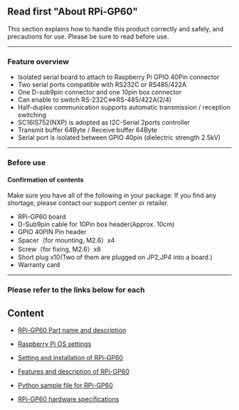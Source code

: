 ## **Read first "About RPi-GP60"**

This section explains how to handle this product correctly and safely, and precautions for use.
Please be sure to read before use.
___
### **Feature overview**  
- Isolated serial board to attach to Raspberry Pi GPIO 40Pin connector
- Two serial ports compatible with RS232C or RS485/422A
- One D-sub9pin connector and one 10pin box connector
- Can enable to switch RS-232C⇔RS-485/422A(2/4)
- Half-duplex communication supports automatic transmission / reception switching
- SC16IS752(NXP) is adopted as I2C-Serial 2ports controller
- Transmit buffer 64Byte / Receive buffer 64Byte
- Serial port is isolated between GPIO 40pin (dielectric strength 2.5kV)
 
***
### **Before use**
#### Confirmation of contents
Make sure you have all of the following in your package:
If you find any shortage, please contact our support center or retailer.

- RPi-GP60 board
- D-Sub9pin cable for 10Pin box header(Approx. 10cm)
- GPIO 40PIN Pin header  
- Spacer（for mounting, M2.6）x4
- Screw（for fixing, M2.6）x8
- Short plug x10(Two of them are plugged on JP2,JP4 into a board.)
- Warranty card
 
---  

### **Please refer to the links below for each**  

## Content  

- [RPi-GP60 Part name and description](./constitution/README.md)  

- [Raspberry Pi OS settings](./install/README.md)  

- [Setting and installation of RPi-GP60](./setup/README.md)  

- [Features and description of RPi-GP60](./interface/README.md)  

- [Python sample file for RPi-GP60](./python/README.md)  

- [RPi-GP60 hardware specifications](./specification/README.md)